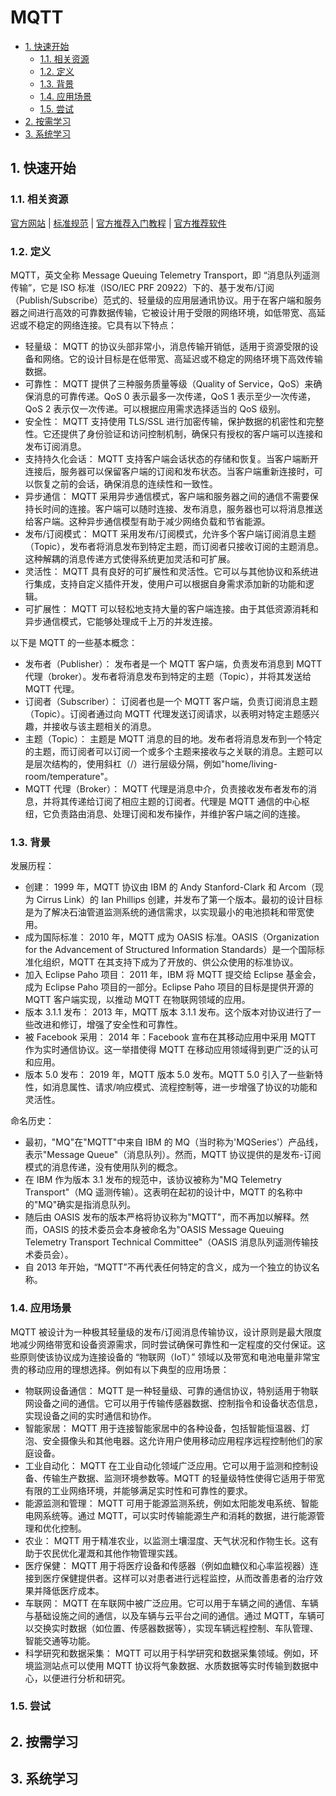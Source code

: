 # MQTT<!-- omit in toc -->

- [1. 快速开始](#1-快速开始)
  - [1.1. 相关资源](#11-相关资源)
  - [1.2. 定义](#12-定义)
  - [1.3. 背景](#13-背景)
  - [1.4. 应用场景](#14-应用场景)
  - [1.5. 尝试](#15-尝试)
- [2. 按需学习](#2-按需学习)
- [3. 系统学习](#3-系统学习)

## 1. 快速开始

### 1.1. 相关资源

[官方网站](https://mqtt.org) | [标准规范](https://mqtt.org/mqtt-specification) | [官方推荐入门教程](https://mqtt.org/getting-started/) | [官方推荐软件](https://mqtt.org/software/)

### 1.2. 定义

MQTT，英文全称 Message Queuing Telemetry Transport，即 “消息队列遥测传输”，它是 ISO 标准（ISO/IEC PRF 20922）下的、基于发布/订阅（Publish/Subscribe）范式的、轻量级的应用层通讯协议。用于在客户端和服务器之间进行高效的可靠数据传输，它被设计用于受限的网络环境，如低带宽、高延迟或不稳定的网络连接。它具有以下特点：

- 轻量级： MQTT 的协议头部非常小，消息传输开销低，适用于资源受限的设备和网络。它的设计目标是在低带宽、高延迟或不稳定的网络环境下高效传输数据。
- 可靠性： MQTT 提供了三种服务质量等级（Quality of Service，QoS）来确保消息的可靠传递。QoS 0 表示最多一次传递，QoS 1 表示至少一次传递，QoS 2 表示仅一次传递。可以根据应用需求选择适当的 QoS 级别。
- 安全性： MQTT 支持使用 TLS/SSL 进行加密传输，保护数据的机密性和完整性。它还提供了身份验证和访问控制机制，确保只有授权的客户端可以连接和发布订阅消息。
- 支持持久化会话： MQTT 支持客户端会话状态的存储和恢复。当客户端断开连接后，服务器可以保留客户端的订阅和发布状态。当客户端重新连接时，可以恢复之前的会话，确保消息的连续性和一致性。
- 异步通信： MQTT 采用异步通信模式，客户端和服务器之间的通信不需要保持长时间的连接。客户端可以随时连接、发布消息，服务器也可以将消息推送给客户端。这种异步通信模型有助于减少网络负载和节省能源。
- 发布/订阅模式： MQTT 采用发布/订阅模式，允许多个客户端订阅消息主题（Topic），发布者将消息发布到特定主题，而订阅者只接收订阅的主题消息。这种解耦的消息传递方式使得系统更加灵活和可扩展。
- 灵活性： MQTT 具有良好的可扩展性和灵活性。它可以与其他协议和系统进行集成，支持自定义插件开发，使用户可以根据自身需求添加新的功能和逻辑。
- 可扩展性： MQTT 可以轻松地支持大量的客户端连接。由于其低资源消耗和异步通信模式，它能够处理成千上万的并发连接。

以下是 MQTT 的一些基本概念：

- 发布者（Publisher）： 发布者是一个 MQTT 客户端，负责发布消息到 MQTT 代理（broker）。发布者将消息发布到特定的主题（Topic），并将其发送给 MQTT 代理。
- 订阅者（Subscriber）： 订阅者也是一个 MQTT 客户端，负责订阅消息主题（Topic）。订阅者通过向 MQTT 代理发送订阅请求，以表明对特定主题感兴趣，并接收与该主题相关的消息。
- 主题（Topic）： 主题是 MQTT 消息的目的地。发布者将消息发布到一个特定的主题，而订阅者可以订阅一个或多个主题来接收与之关联的消息。主题可以是层次结构的，使用斜杠（/）进行层级分隔，例如"home/living-room/temperature"。
- MQTT 代理（Broker）： MQTT 代理是消息中介，负责接收发布者发布的消息，并将其传递给订阅了相应主题的订阅者。代理是 MQTT 通信的中心枢纽，它负责路由消息、处理订阅和发布操作，并维护客户端之间的连接。

### 1.3. 背景

发展历程：

- 创建： 1999 年，MQTT 协议由 IBM 的 Andy Stanford-Clark 和 Arcom（现为 Cirrus Link）的 Ian Phillips 创建，并发布了第一个版本。最初的设计目标是为了解决石油管道监测系统的通信需求，以实现最小的电池损耗和带宽使用。
- 成为国际标准： 2010 年，MQTT 成为 OASIS 标准。OASIS（Organization for the Advancement of Structured Information Standards）是一个国际标准化组织，MQTT 在其支持下成为了开放的、供公众使用的标准协议。
- 加入 Eclipse Paho 项目： 2011 年，IBM 将 MQTT 提交给 Eclipse 基金会，成为 Eclipse Paho 项目的一部分。Eclipse Paho 项目的目标是提供开源的 MQTT 客户端实现，以推动 MQTT 在物联网领域的应用。
- 版本 3.1.1 发布： 2013 年，MQTT 版本 3.1.1 发布。这个版本对协议进行了一些改进和修订，增强了安全性和可靠性。
- 被 Facebook 采用： 2014 年：Facebook 宣布在其移动应用中采用 MQTT 作为实时通信协议。这一举措使得 MQTT 在移动应用领域得到更广泛的认可和应用。
- 版本 5.0 发布： 2019 年，MQTT 版本 5.0 发布。MQTT 5.0 引入了一些新特性，如消息属性、请求/响应模式、流程控制等，进一步增强了协议的功能和灵活性。

命名历史：

- 最初，"MQ"在"MQTT"中来自 IBM 的 MQ（当时称为'MQSeries'）产品线，表示"Message Queue"（消息队列）。然而，MQTT 协议提供的是发布-订阅模式的消息传递，没有使用队列的概念。
- 在 IBM 作为版本 3.1 发布的规范中，该协议被称为"MQ Telemetry Transport"（MQ 遥测传输）。这表明在起初的设计中，MQTT 的名称中的"MQ"确实是指消息队列。
- 随后由 OASIS 发布的版本严格将协议称为"MQTT"，而不再加以解释。然而，OASIS 的技术委员会本身被命名为"OASIS Message Queuing Telemetry Transport Technical Committee"（OASIS 消息队列遥测传输技术委员会）。
- 自 2013 年开始，“MQTT”不再代表任何特定的含义，成为一个独立的协议名称。

### 1.4. 应用场景

MQTT 被设计为一种极其轻量级的发布/订阅消息传输协议，设计原则是最大限度地减少网络带宽和设备资源需求，同时尝试确保可靠性和一定程度的交付保证。这些原则使该协议成为连接设备的 “物联网（IoT）” 领域以及带宽和电池电量非常宝贵的移动应用的理想选择。例如有以下典型的应用场景：

- 物联网设备通信： MQTT 是一种轻量级、可靠的通信协议，特别适用于物联网设备之间的通信。它可以用于传输传感器数据、控制指令和设备状态信息，实现设备之间的实时通信和协作。
- 智能家居： MQTT 用于连接智能家居中的各种设备，包括智能恒温器、灯泡、安全摄像头和其他电器。这允许用户使用移动应用程序远程控制他们的家庭设备。
- 工业自动化： MQTT 在工业自动化领域广泛应用。它可以用于监测和控制设备、传输生产数据、监测环境参数等。MQTT 的轻量级特性使得它适用于带宽有限的工业网络环境，并能够满足实时性和可靠性的要求。
- 能源监测和管理： MQTT 可用于能源监测系统，例如太阳能发电系统、智能电网系统等。通过 MQTT，可以实时传输能源生产和消耗的数据，进行能源管理和优化控制。
- 农业： MQTT 用于精准农业，以监测土壤湿度、天气状况和作物生长。这有助于农民优化灌溉和其他作物管理实践。
- 医疗保健： MQTT 用于将医疗设备和传感器（例如血糖仪和心率监视器）连接到医疗保健提供者。这样可以对患者进行远程监控，从而改善患者的治疗效果并降低医疗成本。
- 车联网： MQTT 在车联网中被广泛应用。它可以用于车辆之间的通信、车辆与基础设施之间的通信，以及车辆与云平台之间的通信。通过 MQTT，车辆可以交换实时数据（如位置、传感器数据等），实现车辆远程控制、车队管理、智能交通等功能。
- 科学研究和数据采集： MQTT 可以用于科学研究和数据采集领域。例如，环境监测站点可以使用 MQTT 协议将气象数据、水质数据等实时传输到数据中心，以便进行分析和研究。

### 1.5. 尝试

## 2. 按需学习

## 3. 系统学习
